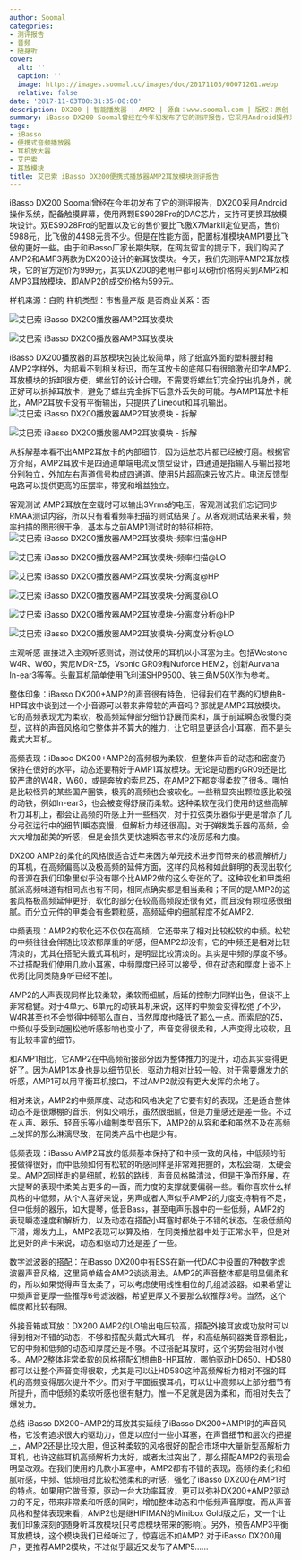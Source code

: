 ```yaml
---
author: Soomal
categories:
- 测评报告
- 音频
- 随身听
cover:
  alt: ''
  caption: ''
  image: https://images.soomal.cc/images/doc/20171103/00071261.webp
  relative: false
date: '2017-11-03T00:31:35+08:00'
description: DX200 | 智能播放器 | AMP2 | 源自：www.soomal.com | 版权：原创 |  平均/总评分：08.75/70
summary: iBasso DX200 Soomal曾经在今年初发布了它的测评报告，它采用Android操作系统，配备触摸屏幕，使用两颗ES9028Pro的DAC芯片，支持可更换耳放模块设计，标配AMP1。而AMP2耳放模块是一个更新模块，采用电流反馈型设计……
tags:
- iBasso
- 便携式音频播放器
- 耳机放大器
- 艾巴索
- 耳放模块
title: 艾巴索 iBasso DX200便携式播放器AMP2耳放模块测评报告
---
```


iBasso DX200 Soomal曾经在今年初发布了它的测评报告，DX200采用Android操作系统，配备触摸屏幕，使用两颗ES9028Pro的DAC芯片，支持可更换耳放模块设计。双ES9028Pro的配置以及它的售价要比飞傲X7MarkII定位更高，售价5988元，比飞傲的4498元贵不少。但是在性能方面，配置标准模块AMP1要比飞傲的更好一些。由于和iBasso厂家长期失联，在网友留言的提示下，我们购买了AMP2和AMP3两款为DX200设计的新耳放模块。今天，我们先测评AMP2耳放模块，它的官方定价为999元，其实DX200的老用户都可以6折价格购买到AMP2和AMP3耳放模块，即AMP2的成交价格为599元。

样机来源：自购
样机类型：市售量产版
是否商业关系：否

![艾巴索 iBasso DX200播放器AMP2耳放模块](https://images.soomal.cc/images/doc/20171027/00071100.webp)




![艾巴索 iBasso DX200播放器AMP3耳放模块](https://images.soomal.cc/images/doc/20171027/00071108.webp)




iBasso DX200播放器的耳放模块包装比较简单，除了纸盒外面的塑料腰封釉AMP2字样外，内部看不到相关标识，而在耳放卡的底部只有很暗激光印字AMP2.耳放模块的拆卸很方便，螺丝钉的设计合理，不需要将螺丝钉完全拧出机身外，就正好可以拆掉耳放卡，避免了螺丝完全拆下后意外丢失的可能。与AMP1耳放卡相比，AMP2耳放卡没有平衡输出，只提供了Lineout和耳机输出。
![艾巴索 iBasso DX200播放器AMP2耳放模块 - 拆解](https://images.soomal.cc/images/doc/20171027/00071105_01.webp)




![艾巴索 iBasso DX200播放器AMP2耳放模块 - 拆解](https://images.soomal.cc/images/doc/20171027/00071106_01.webp)





从拆解基本看不出AMP2耳放卡的内部细节，因为运放芯片都已经被打磨。根据官方介绍，AMP2耳放卡是四通道单端电流反馈型设计，四通道是指输入与输出接地分别独立，外加左右声道信号构成四通道。使用5片超高速云放芯片。电流反馈型电路可以提供更高的压摆率，带宽和增益独立。

客观测试
AMP2耳放在空载时可以输出3Vrms的电压，客观测试我们忘记同步RMAA测试内容，所以只有看看频率扫描的测试结果了。从客观测试结果来看，频率扫描的图形很干净，基本与之前AMP1测试时的特征相符。
![艾巴索 iBasso DX200播放器AMP2耳放模块-频率扫描@HP](https://images.soomal.cc/images/doc/20171103/00071255_01.webp)




![艾巴索 iBasso DX200播放器AMP2耳放模块-频率扫描@LO](https://images.soomal.cc/images/doc/20171103/00071258_01.webp)




![艾巴索 iBasso DX200播放器AMP2耳放模块-分离度@HP](https://images.soomal.cc/images/doc/20171103/00071256_01.webp)




![艾巴索 iBasso DX200播放器AMP2耳放模块-分离度@LO](https://images.soomal.cc/images/doc/20171103/00071259_01.webp)




![艾巴索 iBasso DX200播放器AMP2耳放模块-分离度分析@HP](https://images.soomal.cc/images/doc/20171103/00071257_01.webp)




![艾巴索 iBasso DX200播放器AMP2耳放模块-分离度分析@LO](https://images.soomal.cc/images/doc/20171103/00071260_01.webp)




主观听感
直接进入主观听感测试，测试使用的耳机以小耳塞为主。包括Westone W4R、W60，索尼MDR-Z5，Vsonic GR09和Nuforce HEM2，创新Aurvana In-ear3等等。头戴耳机简单使用飞利浦SHP9500、铁三角M50X作为参考。

整体印象：iBasso DX200+AMP2的声音很有特色，记得我们在节奏的幻想曲B-HP耳放中谈到过一个小音源可以带来非常软的声音吗？那就是AMP2耳放模块。它的高频表现尤为柔软，极高频延伸部分细节舒展而柔和，属于前延瞬态极慢的类型，这样的声音风格和它整体并不算大的推力，让它明显更适合小耳塞，而不是头戴式大耳机。

高频表现：iBasoo DX200+AMP2的高频极为柔软，但整体声音的动态和密度仍保持在很好的水平，动态还要稍好于AMP1耳放模块。无论是动圈的GR09还是比较严肃的W4R，W60，或是奔放的索尼Z5，在AMP2下都变得柔软了很多。哪怕是比较怪异的某些国产圈铁，极亮的高频也会被软化。一些稍显突出颗粒感比较强的动铁，例如In-ear3，也会被变得舒展而柔软。这种柔软在我们使用的这些高解析力耳机上，都会让高频的听感上升一些档次，对于拉弦类乐器似乎更是增添了几分弓弦运行中的细节[瞬态变慢，但解析力却还很高]。对于弹拨类乐器的高频，会大大增加甜美的听感，但是会损失更快速瞬态带来的凌厉感和力度。

DX200 AMP2的柔化的风格很适合近年来因为单元技术进步而带来的极高解析力的耳机，在高频偏高以及极高频的延伸方面，这样的风格和如此鲜明的表现出软化的音源在我们印象里似乎没有哪个比AMP2做的这么夸张的了。这种软化和甲类细腻派高频味道有相同点也有不同，相同点确实都是相当柔和；不同的是AMP2的这套风格极高频延伸更好，软化的部分在较高高频段还很有效，而且没有颗粒感很细腻。而分立元件的甲类会有些颗粒感，高频延伸的细腻程度不如AMP2.

中频表现：AMP2的软化还不仅仅在高频，它还带来了相对比较松软的中频。松软的中频往往会伴随比较浓郁厚重的听感，但AMP2却没有，它的中频还是相对比较清淡的，尤其在搭配头戴式耳机时，是明显比较清淡的。其实是中频的厚度不够。不过搭配我们使用几款小耳塞，中频厚度已经可以接受，但在动态和厚度上谈不上优秀[比同类随身听已经不差]。

AMP2的人声表现同样比较柔软，柔软而细腻，后延的控制力同样出色，但谈不上非常稳健。对于4单元、6单元的动铁耳机来说，这样的中频会变得松弛了不少，W4R甚至也不会觉得中频那么直白，当然厚度也降低了那么一点。而索尼的Z5，中频似乎受到动圈松弛听感影响也变小了，声音变得很柔和，人声变得比较软，且有比较丰富的细节。

和AMP1相比，它AMP2在中高频衔接部分因为整体推力的提升，动态其实变得更好了。因为AMP1本身也是以细节见长，驱动力相对比较一般。对于需要爆发力的听感，AMP1可以用平衡耳机接口，不过AMP2就没有更大发挥的余地了。

相对来说，AMP2的中频厚度、动态和风格决定了它要有好的表现，还是适合整体动态不是很爆棚的音乐，例如交响乐，虽然很细腻，但是力量感还是差一些。不过在人声、器乐、轻音乐等小编制类型音乐下，AMP2的从容和柔和虽然不及在高频上发挥的那么淋漓尽致，在同类产品中也是少有。

低频表现：iBasso AMP2耳放的低频基本保持了和中频一致的风格，中低频的衔接做得很好，而中低频如何有松软的听感同样是非常难把握的，太松会糊，太硬会呆。AMP2同样走的是细腻，松软的路线，声音风格略清淡，但是干净而舒展，在大提琴的表现中柔美占更多的一面，而力度的支撑就要偏弱一些。看你喜欢什么样风格的中低频，从个人喜好来说，男声或者人声似乎AMP2的力度支持稍有不足，但中低频的器乐，如大提琴，低音Bass，甚至电声乐器中的一些低频，AMP2的表现瞬态速度和解析力，以及动态在搭配小耳塞时都处于不错的状态。在极低频的下潜，爆发力上，AMP2表现可以算及格，在同类播放器中处于正常水平，但是对比更好的声卡来说，动态和驱动力还是差了一些。

数字滤波器的搭配：在iBasso DX200中有ESS在新一代DAC中设置的7种数字滤波器声音风格，这里简单结合AMP2谈谈用法。AMP2的声音整体都是明显偏柔和的，所以如果觉得声音太柔了，可以考虑使用线性相位的几组滤波器。如果希望让中频声音更厚一些推荐6号滤波器，希望更厚又不要那么软推荐3号。当然，这个幅度都比较有限。

外接音箱或耳放：DX200 AMP2的LO输出电压较高，搭配外接耳放或功放时可以得到相对不错的动态，不够和搭配头戴式大耳机一样，和高级解码器类音源相比，它的中频和低频的动态和厚度还是不够。不过搭配耳放时，这个劣势会相对小很多。AMP2整体非常柔软的风格搭配幻想曲B-HP耳放，哪怕驱动HD650、HD580都可以让整个声音变得很软，尤其是可以让HD580这种高频解析力相对不强的耳机的高频变得层次提升不少。而对于平面振膜耳机，可以让中高频以上部分细节有所提升，而中低频的柔软听感也很有魅力。惟一不足就是因为柔和，而相对失去了爆发力。

总结
iBasso DX200+AMP2的耳放其实延续了iBasso DX200+AMP1时的声音风格，它没有追求很大的驱动力，但足以应付一些小耳塞，在声音细节和层次的把握上，AMP2还是比较大胆，但这种柔软的风格很好的配合市场中大量新型高解析力耳机，也许这些耳机高频解析力太好，或者太过突出了，那么搭配AMP2的表现会明显改观。在我们使用的几款小耳塞中，AMP2都有不错的表现，高频的柔化和细腻听感，中频、低频相对比较松弛柔和的听感，强化了iBasso DX200在AMP1时的特点。如果用它做音源，驱动一台大功率耳放，更可以弥补DX200+AMP2驱动力的不足，带来非常柔和听感的同时，增加整体动态和中低频声音厚度。而从声音风格和整体表现来看，AMP2也是继HIFIMAN的Minibox Gold版之后，又一个让我们印象深刻的随身听耳放模块[只考虑模块带来的影响]。另外，预告AMP3平衡耳放模块，这个模块我们已经听过了，惊喜远不如AMP2.对于iBasso DX200用户，更推荐AMP2模块，不过似乎最近又发布了AMP5……